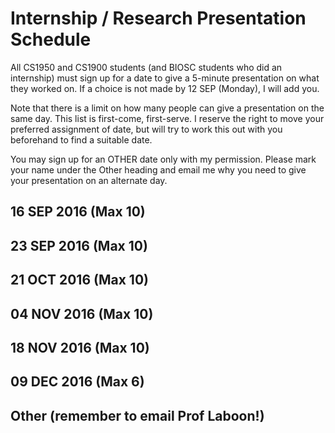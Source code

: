 # Internship / Research Presentation Schedule

All CS1950 and CS1900 students (and BIOSC students who did an internship) must sign up for a date to give a 5-minute presentation on what they worked on.  If a choice is not made by 12 SEP (Monday), I will add you.

Note that there is a limit on how many people can give a presentation on the same day.  This list is first-come, first-serve.  I reserve the right to move your preferred assignment of date, but will try to work this out with you beforehand to find a suitable date.

You may sign up for an OTHER date only with my permission.  Please mark your name under the Other heading and email me why you need to give your presentation on an alternate day.

## 16 SEP 2016 (Max 10)

## 23 SEP 2016 (Max 10)

## 21 OCT 2016 (Max 10)

## 04 NOV 2016 (Max 10)

## 18 NOV 2016 (Max 10)

## 09 DEC 2016 (Max 6)

## Other (remember to email Prof Laboon!)
